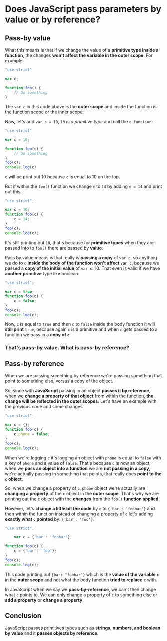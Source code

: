 # Does JavaScript pass parameters by value or by reference?

## Pass-by value

What this means is that if we change the value of a **primitive type inside a function**, the changes **won't affect the variable in the outer scope**.
For example:

```javascript
"use strict"

var c;

function foo() {
    // Do something
}
```
The `var c` in this code above is the **outer scope** and inside the function is the function scope or the inner scope.


Now, let's add `var c = 10`, *`10` is a primitive type* and call the `c function`:

```javascript
"use strict"

var c = 10;

function foo(c) {
    // Do something
}
foo(c);
console.log(c)
```

`c` will be print out 10 because `c` is equal to 10 on the top.

But if within the `foo()` function we change `c` to `14` by adding `c = 14` and print out this.

```javascript
"use strict";

var c = 10;
function foo(c) {
    c = 14;
}
foo(c);
console.log(c);
```
It's still printing out `10`, that's because for **primitive types** when they are passed into to `foo()` there are passed by **value**.

Pass by value means is that really is **passing a copy** of `var c`, so anything we do to `c` **inside the body of the function won't affect `var c`**, because we passed a **copy of the initial value** of `var c`: 10.
That even is valid if we have **another primitive** type like boolean:

```javascript
"use strict";

var c = true;
function foo(c) {
    c = false;
}
foo(c);
console.log(c);
```

Now, `c` is equal to `true` and then `c` to `false` inside the body function it will **still print** `true`, because again `c` is a primitive and when `c` gets passed to a function we pass in a **copy of `c`**.

### That's pass-by value. What is pass-by reference?

## Pass-by reference

When we are passing something by reference we're passing something that point to something else, versus a copy of the object.

So, since with **JavaScript** passing in an object **passes it by reference**, when we **change a property of that object** from within the function, **the change will be reflected in the outer scopes**. Let's have an example with the previous code and some changes.

```javascript
"use strict";

var c = {};
function foo(c) {
    c.phone = false;
}
foo(c);
console.log(c);
```
When we're logging `c` it's logging an object with `phone` is equal to `false` with a key of `phone` and a value of `false`.
That's because `c` is now an object, when we **pass an object into a function** we are **not passing in a copy**, we're actually passing in something that points, that really does **point to the `c` object**.

So, when we change a property of `c.phone` object we're actually are **changing a property** of the `c` object in the **outer scope**.
That's why we are printing out the `c` object with the **changes** from the `foo()` **function applied**.


However, let's **change a little bit the code** by `c` to `{'bar': 'foobar'}` and then within the function instead of changing a property of `c` let's adding **exactly what `c` pointed** by: `{'bar': 'foo'}`.
```javascript
"use strict";

    var c = {'bar': 'foobar'};

function foo(c) {
    c = {'bar': 'foo'};
}
foo(c);
console.log(c);
```

This code printing out `{bar: "foobar"}` which is the **value of the variable `c`** in the **outer scope** and not what the body function **tried to replace** `c` with.

In JavaScript when we say we **pass-by-reference**, we can't then change what `c` points to. We can only change a property of `c` to something else or **add a property** or **change a property**.


## Conclusion

JavaScript passes primitives types such as **strings, numbers, and boolean by value** and it **passes objects by reference**.
